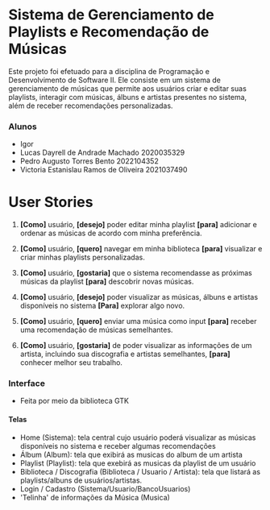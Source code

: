 
# Sistema de Gerenciamento de Playlists e Recomendação de Músicas

Este projeto foi efetuado para a disciplina de Programação e Desenvolvimento de Software II. Ele consiste em um sistema de gerenciamento de músicas que permite aos usuários criar e editar suas playlists, interagir com músicas, álbuns e artistas presentes no sistema, além de receber recomendações personalizadas.

### Alunos

* Igor
* Lucas Dayrell de Andrade Machado          2020035329
* Pedro Augusto Torres Bento                2022104352
* Victoria Estanislau Ramos de Oliveira     2021037490


# User Stories

1. **[Como]** usuário, **[desejo]** poder editar minha playlist **[para]** adicionar e ordenar as músicas de acordo com minha preferência.

2. **[Como]** usuário, **[quero]** navegar em minha biblioteca **[para]** visualizar e criar minhas playlists personalizadas.

3. **[Como]** usuário, **[gostaria]** que o sistema recomendasse as próximas músicas da playlist **[para]** descobrir novas músicas.

4. **[Como]** usuário, **[desejo]** poder visualizar as músicas, álbuns e artistas disponíveis no sistema **[Para]** explorar algo novo.

5. **[Como]** usuário, **[quero]**  enviar uma música como input **[para]** receber uma recomendação de músicas semelhantes.

6. **[Como]** usuário, **[gostaria]** de poder visualizar as informações de um artista, incluindo sua discografia e artistas semelhantes, **[para]** conhecer melhor seu trabalho.


### Interface
   * Feita por meio da biblioteca GTK
#### Telas
   * Home (Sistema): tela central cujo usuário poderá visualizar as músicas disponíveis no sistema e receber algumas recomendações
   * Álbum (Album): tela que exibirá as musicas do album de um artista
   * Playlist (Playlist): tela que exebirá as musicas da playlist de um usuário
   * Biblioteca / Discografia (Biblioteca / Usuario / Artista): tela que listará as playlists/albuns de usuários/artistas.
   * Login / Cadastro (Sistema/Usuario/BancoUsuarios)
   * 'Telinha' de informações da Música (Musica)
